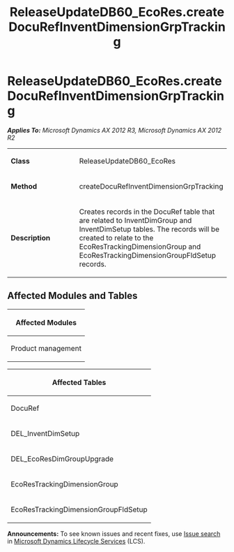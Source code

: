 ﻿---
title: ReleaseUpdateDB60_EcoRes.createDocuRefInventDimensionGrpTracking
TOCTitle: ReleaseUpdateDB60_EcoRes.createDocuRefInventDimensionGrpTracking
ms:assetid: 8207164a-3d47-d148-6f5d-36b1ac734fe3
ms:mtpsurl: https://msdn.microsoft.com/en-us/library/JJ685938(v=AX.60)
ms:contentKeyID: 49709392
ms.date: 05/18/2015
mtps_version: v=AX.60
---

# ReleaseUpdateDB60\_EcoRes.createDocuRefInventDimensionGrpTracking 


_**Applies To:** Microsoft Dynamics AX 2012 R3, Microsoft Dynamics AX 2012 R2_

<table>
<colgroup>
<col style="width: 50%" />
<col style="width: 50%" />
</colgroup>
<tbody>
<tr class="odd">
<td><p><strong>Class</strong></p></td>
<td><p>ReleaseUpdateDB60_EcoRes</p></td>
</tr>
<tr class="even">
<td><p><strong>Method</strong></p></td>
<td><p>createDocuRefInventDimensionGrpTracking</p></td>
</tr>
<tr class="odd">
<td><p><strong>Description</strong></p></td>
<td><p>Creates records in the DocuRef table that are related to InventDimGroup and InventDimSetup tables. The records will be created to relate to the EcoResTrackingDimensionGroup and EcoResTrackingDimensionGroupFldSetup records.</p></td>
</tr>
</tbody>
</table>


## Affected Modules and Tables

<table>
<colgroup>
<col style="width: 100%" />
</colgroup>
<thead>
<tr class="header">
<th><p>Affected Modules</p></th>
</tr>
</thead>
<tbody>
<tr class="odd">
<td><p>Product management</p></td>
</tr>
</tbody>
</table>


<table>
<colgroup>
<col style="width: 100%" />
</colgroup>
<thead>
<tr class="header">
<th><p>Affected Tables</p></th>
</tr>
</thead>
<tbody>
<tr class="odd">
<td><p>DocuRef</p></td>
</tr>
<tr class="even">
<td><p>DEL_InventDimSetup</p></td>
</tr>
<tr class="odd">
<td><p>DEL_EcoResDimGroupUpgrade</p></td>
</tr>
<tr class="even">
<td><p>EcoResTrackingDimensionGroup</p></td>
</tr>
<tr class="odd">
<td><p>EcoResTrackingDimensionGroupFldSetup</p></td>
</tr>
</tbody>
</table>

  
**Announcements:** To see known issues and recent fixes, use [Issue search](http://go.microsoft.com/fwlink/?linkid=389258) in [Microsoft Dynamics Lifecycle Services](http://go.microsoft.com/fwlink/?linkid=306505) (LCS).

